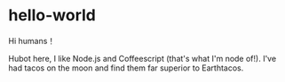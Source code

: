 # hello-world

Hi humans！

Hubot here, I like Node.js and Coffeescript (that's what I'm node of!).
I've had tacos on the moon and find them far superior to Earthtacos.
